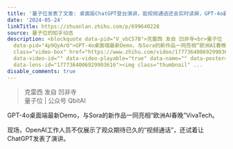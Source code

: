 ```yaml
---
title: '量子位发表了文章: 桌面版ChatGPT登台演讲，能视频通话还会实时读屏，GPT-4o最新demo再次惊艳：“能力还是被低估了”'
date: '2024-05-24'
linkTitle: https://zhuanlan.zhihu.com/p/699640228
source: 量子位的知乎动态
description: <blockquote data-pid="V_vbC57B">克雷西 发自 凹非寺<br>量子位 | 公众号 QbitAI</blockquote><p
  data-pid="4p9QyArO">GPT-4o桌面端最新Demo，与Sora的新作品一同亮相“欧洲AI春晚”VivaTech。</p><p data-pid="V9KmQ28D">现场，OpenAI工作人员不仅展示了观众期待已久的“视频通话”，还试着让ChatGPT发表了演讲。</p><a
  class="video-box" href="https://www.zhihu.com/video/1777364006929903616" target="_blank"
  data-video-id="" data-video-playable="true" data-name="" data-poster="https://pica.zhimg.com/v2-092a530d4f0cbc6db30c424eeef9fc8e.jpg?source=382ee89a"
  data-lens-id="1777364006929903616"><img class="thumbnail" ...
disable_comments: true
---
```

<blockquote data-pid="V_vbC57B">克雷西 发自 凹非寺<br>量子位 | 公众号 QbitAI</blockquote><p data-pid="4p9QyArO">GPT-4o桌面端最新Demo，与Sora的新作品一同亮相“欧洲AI春晚”VivaTech。</p><p data-pid="V9KmQ28D">现场，OpenAI工作人员不仅展示了观众期待已久的“视频通话”，还试着让ChatGPT发表了演讲。</p><a class="video-box" href="https://www.zhihu.com/video/1777364006929903616" target="_blank" data-video-id="" data-video-playable="true" data-name="" data-poster="https://pica.zhimg.com/v2-092a530d4f0cbc6db30c424eeef9fc8e.jpg?source=382ee89a" data-lens-id="1777364006929903616"><img class="thumbnail" ...